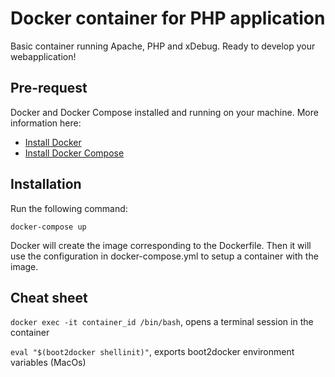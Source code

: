 # Docker container for PHP application

Basic container running Apache, PHP and xDebug. Ready to develop your webapplication!

## Pre-request

Docker and Docker Compose installed and running on your machine. More information here:

- [Install Docker](http://docs.docker.com/installation/ubuntulinux/)
- [Install Docker Compose](http://docs.docker.com/compose/install)

## Installation

Run the following command:

```
docker-compose up
```

Docker will create the image corresponding to the Dockerfile. Then it will use the configuration in 
docker-compose.yml to setup a container with the image.

## Cheat sheet

`docker exec -it container_id /bin/bash`, opens a terminal session in the container

`eval "$(boot2docker shellinit)"`, exports boot2docker environment variables (MacOs)




